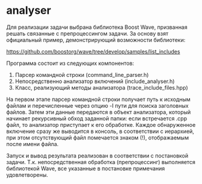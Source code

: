 # analyser

Для реализации задачи выбрана библиотека Boost Wave, призванная решать связанные с препроцессингом задачи. За основу взят официальный пример, демонстрирующий возможности библиотеки:

https://github.com/boostorg/wave/tree/develop/samples/list_includes

Программа состоит из следующих компонентов:
1. Парсер командной строки (command_line_parser.h)
2. Непосредственно анализатор включений (include_analyser.h)
3. Класс, реализующий методы анализатора (trace_include_files.hpp)

На первом этапе парсер командной строки получает путь к исходным файлам и перечисленные через опцию -I пути для поиска заголовных файлов. Затем эти данные передаются в объект анализатора, который начинает рекурсивный обход заданной папки: если встречается .cpp файл, то анализатор приступает к его обработке. Каждое обнаруженное включение сразу же выводится в консоль, в соответствии с иерархией, при этом отсутствующий файл помечается знаком (!), отображаемым после имени файла.

Запуск и вывод результата реализован в соответствии с постановкой задачи. Т.к. непосредственная обработка (препроцессинг) выполняется библиотекой Wave, все указанные в постановке примечания удовлетворены.
